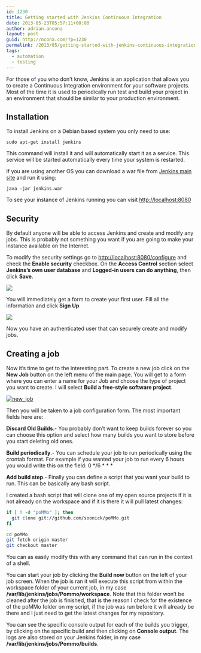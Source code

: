 ```yaml
---
id: 1230
title: Getting started with Jenkins Continuous Integration
date: 2013-05-23T05:57:11+00:00
author: adrian.ancona
layout: post
guid: http://ncona.com/?p=1230
permalink: /2013/05/getting-started-with-jenkins-continuous-integration/
tags:
  - automation
  - testing
---
```

For those of you who don&#8217;t know, Jenkins is an application that allows you to create a Continuous Integration environment for your software projects. Most of the time it is used to periodically run test and build your project in an environment that should be similar to your production environment.

## Installation

To install Jenkins on a Debian based system you only need to use:

```
sudo apt-get install jenkins
```

This command will install it and will automatically start it as a service. This service will be started automatically every time your system is restarted.

If you are using another OS you can download a war file from [Jenkins main site](http://jenkins-ci.org/) and run it using:

```
java -jar jenkins.war
```

To see your instance of Jenkins running you can visit <http://localhost:8080>

<!--more-->

## Security

By default anyone will be able to access Jenkins and create and modify any jobs. This is probably not something you want if you are going to make your instance available on the Internet.

To modify the security settings go to <http://localhost:8080/configure> and check the **Enable security** checkbox. On the **Access Control** section select **Jenkins&#8217;s own user database** and **Logged-in users can do anything**, then click **Save**.

[<img src="/images/posts/Jenkins.png" />](/images/posts/Jenkins.png)

You will immediately get a form to create your first user. Fill all the information and click **Sign Up**

[<img src="/images/posts/signup.png" />](/images/posts/signup.png)

Now you have an authenticated user that can securely create and modify jobs.

## Creating a job

Now it&#8217;s time to get to the interesting part. To create a new job click on the **New Job** button on the left menu of the main page. You will get to a form where you can enter a name for your Job and choose the type of project you want to create. I will select **Build a free-style software project**.

[<img src="/images/posts/new_job.png" alt="new_job" />](/images/posts/new_job.png)

Then you will be taken to a job configuration form. The most important fields here are:

**Discard Old Builds**.- You probably don&#8217;t want to keep builds forever so you can choose this option and select how many builds you want to store before you start deleting old ones.
  
**Build periodically**.- You can schedule your job to run periodically using the crontab format. For example if you wanted your job to run every 6 hours you would write this on the field: 0 \*/6 \* \* \*
  
**Add build step**.- Finally you can define a script that you want your build to run. This can be basically any bash script.

I created a bash script that will clone one of my open source projects if it is not already on the workspace and if it is there it will pull latest changes:

```sh
if [ ! -d "poMMo" ]; then
  git clone git://github.com/soonick/poMMo.git
fi

cd poMMo
git fetch origin master
git checkout master
```

You can as easily modify this with any command that can run in the context of a shell.

You can start your job by clicking the **Build now** button on the left of your job screen. When the job is ran it will execute this script from within the workspace folder of your current job, in my case **/var/lib/jenkins/jobs/Pommo/workspace**. Note that this folder won&#8217;t be cleaned after the job is finished, that is the reason I check for the existence of the poMMo folder on my script, if the job was run before it will already be there and I just need to get the latest changes for my repository.

You can see the specific console output for each of the builds you trigger, by clicking on the specific build and then clicking on **Console output**. The logs are also stored on your Jenkins folder, in my case **/var/lib/jenkins/jobs/Pommo/builds**.
